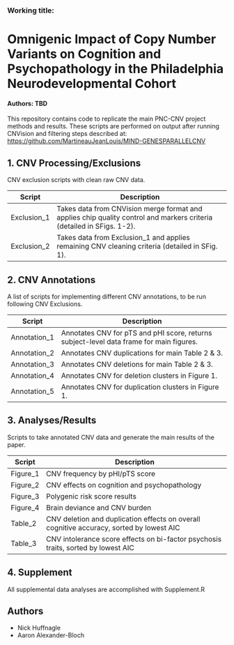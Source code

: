 ### Working title:
# Omnigenic Impact of Copy Number Variants on Cognition and Psychopathology in the Philadelphia Neurodevelopmental Cohort

#### Authors: TBD

This repository contains code to replicate the main PNC-CNV project methods and results. These scripts are performed on output after running CNVision and filtering steps described at: https://github.com/MartineauJeanLouis/MIND-GENESPARALLELCNV

## 1. CNV Processing/Exclusions

CNV exclusion scripts with clean raw CNV data.

| Script | Description |
| --- | --- |
| Exclusion_1 | Takes data from CNVision merge format and applies chip quality control and markers criteria (detailed in SFigs. 1-2).|
| Exclusion_2 | Takes data from Exclusion_1 and applies remaining CNV cleaning criteria (detailed in SFig. 1).|
  
## 2. CNV Annotations

A list of scripts for implementing different CNV annotations, to be run following CNV Exclusions.

| Script | Description |
| --- | --- |
| Annotation_1 | Annotates CNV for pTS and pHI score, returns subject-level data frame for main figures. |
| Annotation_2 | Annotates CNV duplications for main Table 2 & 3. |
| Annotation_3 | Annotates CNV deletions for main Table 2 & 3. |
| Annotation_4 | Annotates CNV for deletion clusters in Figure 1. |
| Annotation_5 | Annotates CNV for duplication clusters in Figure 1. |

## 3. Analyses/Results

Scripts to take annotated CNV data and generate the main results of the paper.

| Script | Description |
| --- | --- |
| Figure_1 | CNV frequency by pHI/pTS score |
| Figure_2 | CNV effects on cognition and psychopathology |
| Figure_3 | Polygenic risk score results |
| Figure_4 | Brain deviance and CNV burden |
| Table_2 | CNV deletion and duplication effects on overall cognitive accuracy, sorted by lowest AIC |
| Table_3 | CNV intolerance score effects on bi-factor psychosis traits, sorted by lowest AIC |

## 4. Supplement

All supplemental data analyses are accomplished with Supplement.R

## Authors

* Nick Huffnagle
* Aaron Alexander-Bloch

